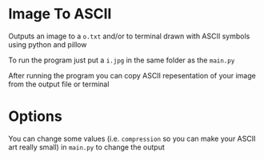 # Image To ASCII
Outputs an image to a `o.txt` and/or to terminal drawn with ASCII symbols using python and pillow

To run the program just put a `i.jpg` in the same folder as the `main.py`

After running the program you can copy ASCII repesentation of your image from the output file or terminal

# Options
You can change some values (i.e. `compression` so you can make your ASCII art really small) in `main.py` to change the output
